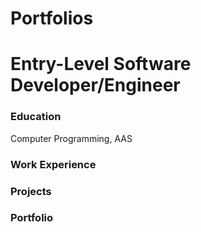 # Portfolios

# Entry-Level Software Developer/Engineer

### Education
Computer Programming, AAS

### Work Experience


### Projects


### Portfolio
